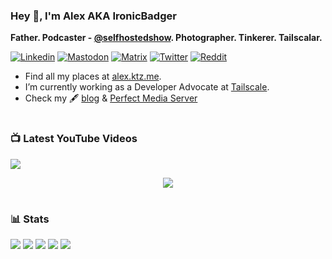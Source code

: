 ### Hey 👋, I'm Alex AKA IronicBadger

**Father. Podcaster - [@selfhostedshow](https://selfhosted.show/). Photographer. Tinkerer. Tailscalar.**

[![Linkedin](https://img.shields.io/badge/LinkedIn-0077B5?style=for-the-badge&logo=linkedin&logoColor=white)](https://www.linkedin.com/in/alex-kretzschmar)
[![Mastodon](https://img.shields.io/badge/-MASTODON-%232B90D9?style=for-the-badge&logo=mastodon&logoColor=white)](https://techhub.social/@ironicbadger)
[![Matrix](https://img.shields.io/badge/matrix-000000?style=for-the-badge&logo=Matrix&logoColor=white)](https://matrix.to/#/#self-hosted:matrix.org)
[![Twitter](https://img.shields.io/badge/Twitter-1DA1F2?style=for-the-badge&logo=twitter&logoColor=white)](https://twitter.com/IronicBadger)
[![Reddit](https://img.shields.io/badge/Reddit-FF4500?style=for-the-badge&logo=reddit&logoColor=white)](https://www.reddit.com/user/Ironicbadger)

- Find all my places at [alex.ktz.me](https://alex.ktz.me).
- I’m currently working as a Developer Advocate at [Tailscale](https://tailscale.com/).
- Check my 🖋 [blog](http://blog.ktz.me/) & [Perfect Media Server](https://perfectmediaserver.com/)

#

### 📺  Latest YouTube Videos
[<img src="https://custom-icon-badges.demolab.com/badge/-Subscribe%20For%20More-red?style=for-the-badge&logo=video&logoColor=white"/>](https://www.youtube.com/c/ktzsystems?sub_confirmation=1)

 <p align="center">
 <img src="https://user-images.githubusercontent.com/45159366/231567398-e4420e3d-2b98-4769-9243-b6d14aa2c1ef.png">
</p>

<!-- BEGIN YOUTUBE-CARDS -->

<!-- END YOUTUBE-CARDS -->
#

### 📊 Stats
![](https://github-profile-summary-cards.vercel.app/api/cards/profile-details?username=IronicBadger&theme=radical)
![](https://github-profile-summary-cards.vercel.app/api/cards/repos-per-language?username=IronicBadger&theme=radical)
![](https://github-profile-summary-cards.vercel.app/api/cards/most-commit-language?username=IronicBadger&theme=radical)
![](https://github-profile-summary-cards.vercel.app/api/cards/stats?username=IronicBadger&theme=radical)
![](https://github-profile-summary-cards.vercel.app/api/cards/productive-time?username=IronicBadger&theme=radical)

<!-- - 🔭 I’m currently working on ...
- 🌱 I’m currently learning ...
- 👯 I’m looking to collaborate on ...
- 🤔 I’m looking for help with ...
- 💬 Ask me about ... -->